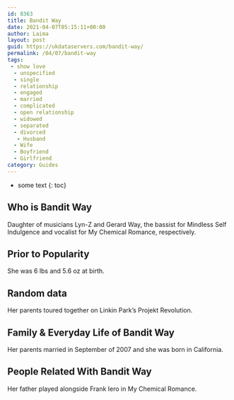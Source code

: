 ```yaml
---
id: 8363
title: Bandit Way
date: 2021-04-07T05:15:11+00:00
author: Laima
layout: post
guid: https://ukdataservers.com/bandit-way/
permalink: /04/07/bandit-way
tags:
 - show love
  - unspecified
  - single
  - relationship
  - engaged
  - married
  - complicated
  - open relationship
  - widowed
  - separated
  - divorced
   - Husband
  - Wife
  - Boyfriend
  - Girlfriend
category: Guides
---
```


* some text
{: toc}


## Who is Bandit Way
                  
                  
                  
Daughter of musicians Lyn-Z and Gerard Way, the bassist for Mindless Self Indulgence and vocalist for My Chemical Romance, respectively. 
                  
              
            
              
            
                
                
                
## Prior to Popularity
                  
                  
                  
She was 6 lbs and 5.6 oz at birth. 
                  
              
            
              
            
                
                
                
## Random data
                  
                  
                  
Her parents toured together on Linkin Park&#8217;s Projekt Revolution.  
                  
              
            
              
            
                
                
                
## Family & Everyday Life of Bandit Way
                  
                  
                  
Her parents married in September of 2007 and she was born in California. 
                  
              
            
              
            
                
                
                
## People Related With Bandit Way
                  
                  
                  
Her father played alongside Frank Iero in My Chemical Romance. 
                  
              
            
              
            
                
              
            
              
              
            
            
              
            
          
          
          